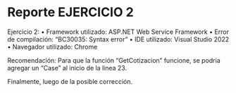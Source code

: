 # Reporte EJERCICIO 2
Ejercicio 2:
•	Framework utilizado: ASP.NET Web Service Framework
•	Error de compilación: “BC30035: Syntax error”
•	IDE utilizado: Visual Studio 2022
•	Navegador utilizado: Chrome
 
Recomendación: Para que la función “GetCotizacion” funcione, se podria agregar un “Case” al inicio de la linea 23.






Finalmente, luego de la posible corrección.
 
















